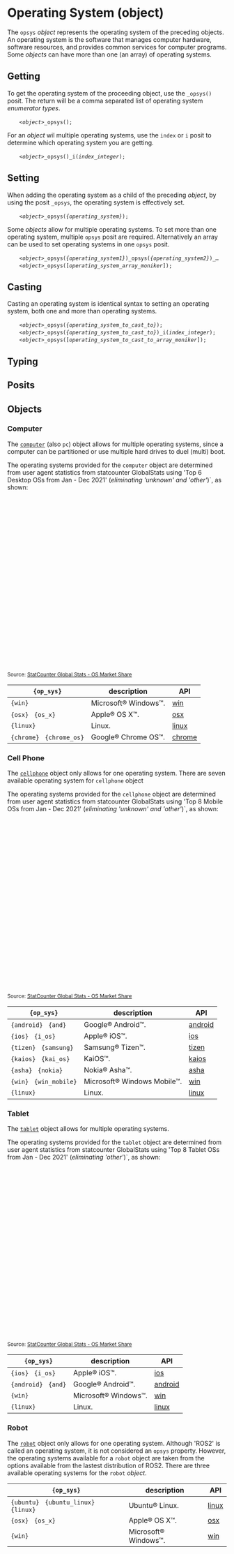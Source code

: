 # Operating System (object)
The `opsys` *object* represents the operating system of the preceding objects.  An operating system is the software that manages computer hardware, software resources, and provides common services for computer programs.  Some *objects* can have more than one (an array) of operating systems.

<a name="get"></a>
## Getting
To get the operating system of the proceeding object, use the `_opsys()` posit. The return will be a comma separated list of operating system *enumerator* *types*.

&nbsp;&nbsp;&nbsp;&nbsp;&nbsp;&nbsp; *`<object>`*`_opsys();`

For an *object* wil multiple operating systems, use the `index` or `i` posit to determine which operating system you are getting.

&nbsp;&nbsp;&nbsp;&nbsp;&nbsp;&nbsp; *`<object>`*`_opsys()_i(`*`index_integer`*`);`

<a name="set"></a>
## Setting
When adding the operating system as a child of the preceding *object*, by using the posit `_opsys`, the operating system is effectively set.

&nbsp;&nbsp;&nbsp;&nbsp;&nbsp;&nbsp; *`<object>`*`_opsys(`*`{operating_system}`*`);`

Some *objects* allow for multiple operating systems. To set more than one operating system, multiple `opsys` posit are required. Alternatively an array can be used to set operating systems in one `opsys` posit.

&nbsp;&nbsp;&nbsp;&nbsp;&nbsp;&nbsp; *`<object>`*`_opsys(`*`{operating_system1}`*`)_opsys(`*`{operating_system2}`*`)_`*`…`*<br>
&nbsp;&nbsp;&nbsp;&nbsp;&nbsp;&nbsp; *`<object>`*`_opsys([`*`operating_system_array_moniker`*`]);`

<a name="cast"></a>
## Casting
Casting an operating system is identical syntax to setting an operating system, both one and more than operating systems.

&nbsp;&nbsp;&nbsp;&nbsp;&nbsp;&nbsp; *`<object>`*`_opsys(`*`{operating_system_to_cast_to}`*`);`<br>
&nbsp;&nbsp;&nbsp;&nbsp;&nbsp;&nbsp; *`<object>`*`_opsys(`*`{operating_system_to_cast_to}`*`)_i(`*`index_integer`*`);`<br>
&nbsp;&nbsp;&nbsp;&nbsp;&nbsp;&nbsp; *`<object>`*`_opsys([`*`operating_system_to_cast_to_array_moniker`*`]);`

<a name="type"></a>
## Typing



<a name="posit"></a>
## Posits

<a name= "object"></a>
## Objects

<a name= "computer"></a>
### Computer
The [`computer`](../../physic/obj/computer.md) (also `pc`) object allows for multiple operating systems, since a computer can be partitioned or use multiple hard drives to duel (multi) boot.

The operating systems provided for the `computer` object are determined from user agent statistics from statcounter GlobalStats using 'Top 6 Desktop OSs from Jan - Dec 2021' (*eliminating 'unknown' and 'other'*)`, as shown:

<div id="desktop-os_combined-ww-monthly-202101-202112" width="100%" height="400" style="width:100%; height: 400px;"></div><sub>Source: <a href="https://gs.statcounter.com/os-market-share/desktop/worldwide/2021">StatCounter Global Stats - OS Market Share</a></sub><script type="text/javascript" src="https://www.statcounter.com/js/fusioncharts.js"></script><script type="text/javascript" src="https://gs.statcounter.com/chart.php?desktop-os_combined-ww-monthly-202101-202112&chartWidth=600"></script>

| `{op_sys}` | description | API |
| --- | --- | --- |
| <a name="win"></a>  `{win}` | Microsoft&reg; Windows&#8482;. | [win](#win) |
| <a name="osx"></a> `{osx}` &nbsp; `{os_x}` | Apple&reg; OS X&#8482;. | [osx](#osx) |
| <a name="linux"></a> `{linux}` | Linux.  | [linux](#linux) |
| <a name="chrom"></a> `{chrome}` &nbsp; `{chrome_os}` | Google&reg; Chrome OS&#8482;. | [chrome](#chrome) |

<a name= "cellphone"></a>
### Cell Phone
The [`cellphone`](../../physic/obj/cellphone.md) object only allows for one operating system. There are seven available operating system for `cellphone` object

The operating systems provided for the `cellphone` object are determined from user agent statistics from statcounter GlobalStats using 'Top 8 Mobile OSs from Jan - Dec 2021' (*eliminating 'unknown' and 'other'*)`, as shown:

<div id="mobile_os_combined-ww-monthly-202101-202112" width="100%" height="400" style="width:100%; height: 400px;"></div><sub>Source: <a href="https://gs.statcounter.com/os-market-share/mobile/worldwide/#monthly-202101-202112-bar">StatCounter Global Stats - OS Market Share</a></sub><script type="text/javascript" src="https://gs.statcounter.com/chart.php?mobile_os_combined-ww-monthly-202101-202112&chartWidth=600"></script>

| `{op_sys}` | description | API |
| --- | --- | --- |
| <a name="android"></a>  `{android}` &nbsp; `{and}` | Google&reg; Android&#8482;. | [android](#android) |
| <a name="ios"></a> `{ios}` &nbsp; `{i_os}` | Apple&reg; iOS&#8482;. | [ios](#ios) |
| <a name="tizen"></a> `{tizen}` &nbsp; `{samsung}` | Samsung&reg; Tizen&#8482;. | [tizen](#tizen) |
| <a name="kaios"></a> `{kaios}` &nbsp; `{kai_os}` | KaiOS&#8482;. | [kaios](#kaios) |
| <a name="asha"></a> `{asha}` &nbsp; `{nokia}` | Nokia&reg; Asha&#8482;. | [asha](#asha) |
| <a name="win"></a>  `{win}` &nbsp; `{win_mobile}` | Microsoft&reg; Windows Mobile&#8482;. | [win](#win_mobile) |
| <a name="linux"></a> `{linux}` | Linux. | [linux](#linux) |

<a name= "tablet"></a>
### Tablet
The [`tablet`](../../physic/obj/tablet.md) object allows for multiple operating systems.

The operating systems provided for the `tablet` object are determined from user agent statistics from statcounter GlobalStats using 'Top 8 Tablet OSs from Jan - Dec 2021' (*eliminating 'other'*)`, as shown:

<div id="tablet-os_combined-ww-monthly-202101-202112" width="100%" height="400" style="width:100%; height: 400px;"></div><sub>Source: <a href="https://gs.statcounter.com/os-market-share/tablet/worldwide/#monthly-202101-202112-bar">StatCounter Global Stats - OS Market Share</a></sub><script type="text/javascript" src="https://www.statcounter.com/js/fusioncharts.js"></script><script type="text/javascript" src="https://gs.statcounter.com/chart.php?tablet-os_combined-ww-monthly-202101-202112&chartWidth=600"></script>

| `{op_sys}` | description | API |
| --- | --- | --- |
| <a name="ios"></a> `{ios}` &nbsp; `{i_os}` | Apple&reg; iOS&#8482;. | [ios](#ios) |
| <a name="android"></a>  `{android}` &nbsp; `{and}` | Google&reg; Android&#8482;. | [android](#android) |
| <a name="win"></a>  `{win}` | Microsoft&reg; Windows&#8482;. | [win](#win) |
| <a name="linux"></a> `{linux}` | Linux.  | [linux](#linux) |

<a name= "robot"></a>
### Robot
The [`robot`](../../physic/obj/robot.md) object only allows for one operating system.  Although 'ROS2' is called an operating system, it is not considered an `opsys` property. However, the operating systems available for a `robot` object are taken from the options available from the lastest distribution of ROS2. There are three available operating systems for the `robot` *object*.

| `{op_sys}` | description | API |
| --- | --- | --- |
| <a name="linux"></a> `{ubuntu}` &nbsp; `{ubuntu_linux}` &nbsp; `{linux}` | Ubuntu&reg; Linux. | [linux](#linux_ubuntu) |
| <a name="osx"></a> `{osx}` &nbsp; `{os_x}` | Apple&reg; OS X&#8482;. | [osx](#osx) |
| <a name="win"></a>  `{win}` | Microsoft&reg; Windows&#8482;. | [win](#win) |


